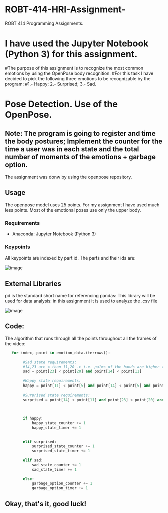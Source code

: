 # ROBT-414-HRI-Assignment-
ROBT 414 Programming Assignments.

# I have used the Jupyter Notebook (Python 3) for this assignment.
#The purpose of this assignment is to recognize the most common emotions by using the OpenPose body recognition. 
#For this task I have decided to pick the following three emotions to be recognizable by the program:
#1.- Happy; 2.- Surprised; 3.- Sad.


# Pose Detection. Use of the OpenPose. 

## Note: The program is going to register and time the body postures; Implement the counter for the time a user was in each state and the total number of moments of the emotions + garbage option.

The assignment was donw by using the openpose repository.


## Usage
The openpose model uses 25 points. For my assignment I have used much less points. Most of the emotional poses use only the upper body.


### Requirements
 * Anaconda: Jupyter Notebook (Python 3)

### Keypoints

All keypoints are indexed by part id.  The parts and their ids are:

![image](https://user-images.githubusercontent.com/47817099/134653106-ae9f4023-5a07-4b54-919c-8ba9e4b9b8f0.png)



## External Libraries
pd is the standard short name for referencing pandas:
This library will be used for data analysis: in this assignment it is used to analyze the .csv file

![image](https://user-images.githubusercontent.com/47817099/134653281-2117ad1d-c401-4ef4-a2c6-4eab03d064aa.png)

## Code:

The algorithm that runs through all the points throughout all the frames of the video:
```python
   for index, point in emotion_data.iterrows():
        
        #Sad state requirements:
        #14,23 are < than 11,20 -> i.e. palms of the hands are higher than elbows (closing face)
        sad = point[23] < point[20] and point[14] < point[11]
        
        #Happy state requirements:
        happy = point[11] < point[5] and point[14] < point[5] and point[20] < point[5] and point[23] < point[5] and point[14] < point[47] and point[23] < point[50]
        
        #Surprised state requirements:
        surprised = point[14] < point[11] and point[23] < point[20] and point[2] < point[11] and point[2] < point[23] and point[13] < point[10] and point[19] < point[22]
        
        
        
        if happy: 
            happy_state_counter += 1
            happy_state_timer += 1
            
        
        elif surprised:
            surprised_state_counter += 1
            surprised_state_timer += 1
        
        elif sad:  
            sad_state_counter += 1
            sad_state_timer += 1
            
        else:
            garbage_option_counter += 1
            garbage_option_timer += 1              
```

## Okay, that's it, good luck!
